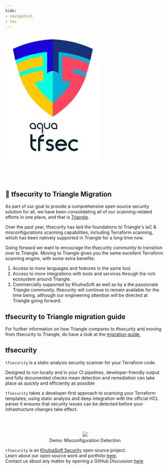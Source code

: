 ```yaml
---
hide:
- navigation
- toc
---
```


![logo](imgs/homelogo.png)

<br/>
<br/>

## 📣 tfsecurity to Triangle Migration

As part of our goal to provide a comprehensive open source security solution for all, we have been consolidating all of our scanning-related efforts in one place, and that is [Triangle](https://github.com/khulnasoft/triangle). 

Over the past year, tfsecurity has laid the foundations to Triangle's IaC & misconfigurations scanning capabilities, including Terraform scanning, which has been natively supported in Triangle for a long time now.

Going forward we want to encourage the tfsecurity community to transition over to Triangle. Moving to Triangle gives you the same excellent Terraform scanning engine, with some extra benefits:

1. Access to more languages and features in the same tool.
2. Access to more integrations with tools and services through the rich ecosystem around Triangle.
3. Commercially supported by KhulnaSoft as well as by a the passionate Triangle community.
tfsecurity will continue to remain available for the time being, although our engineering attention will be directed at Triangle going forward.

## tfsecurity to Triangle migration guide

For further information on how Triangle compares to tfsecurity and moving from tfsecurity to Triangle, do have a look at the [migration guide.](https://github.com/khulnasoft/tfsecurity/blob/master/tfsecurity-to-triangle-migration-guide.md)

## tfsecurity

`tfsecurity` is a static analysis security scanner for your Terraform code.

Designed to run locally and in your CI pipelines, developer-friendly output and fully documented checks mean detection and remediation can take place as quickly and efficiently as possible

`tfsecurity` takes a developer-first approach to scanning your Terraform templates; using static analysis and deep integration with the official HCL parser it ensures that security issues can be detected before your infrastructure changes take effect.

<br/>
<br/>


<figure style="text-align: center">
  <img src="imgs/demo.gif" width="1000">
  <figcaption>Demo: Misconfiguration Detection</figcaption>
</figure>

`tfsecurity` is an [KhulnaSoft Security][khulnasoft] open source project.  
Learn about our open source work and portfolio [here][oss].  
Contact us about any matter by opening a GitHub Discussion [here][discussions]


[khulnasoft]: https://khulnasoft.com
[oss]: https://www.khulnasoft.com/products/open-source-projects/
[discussions]: https://github.com/khulnasoft/tfsecurity/discussions
